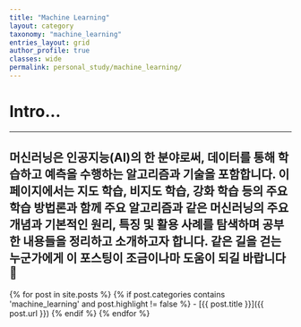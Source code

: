 ```yaml
---
title: "Machine Learning"
layout: category
taxonomy: "machine_learning"
entries_layout: grid
author_profile: true
classes: wide
permalink: personal_study/machine_learning/
---
```


# Intro...
---
머신러닝은 인공지능(AI)의 한 분야로써, 데이터를 통해 학습하고 예측을 수행하는 알고리즘과 기술을 포함합니다. 이 페이지에서는 지도 학습, 비지도 학습, 강화 학습 등의 주요 학습 방법론과 함께 주요 알고리즘과 같은 머신러닝의 주요 개념과 기본적인 원리, 특징 및 활용 사례를 탐색하며 공부한 내용들을 정리하고 소개하고자 합니다. 같은 길을 걷는 누군가에게 이 포스팅이 조금이나마 도움이 되길 바랍니다🙏
---

{% for post in site.posts %}
  {% if post.categories contains 'machine_learning' and post.highlight != false %}
    - [{{ post.title }}]({{ post.url }})
  {% endif %}
{% endfor %}

